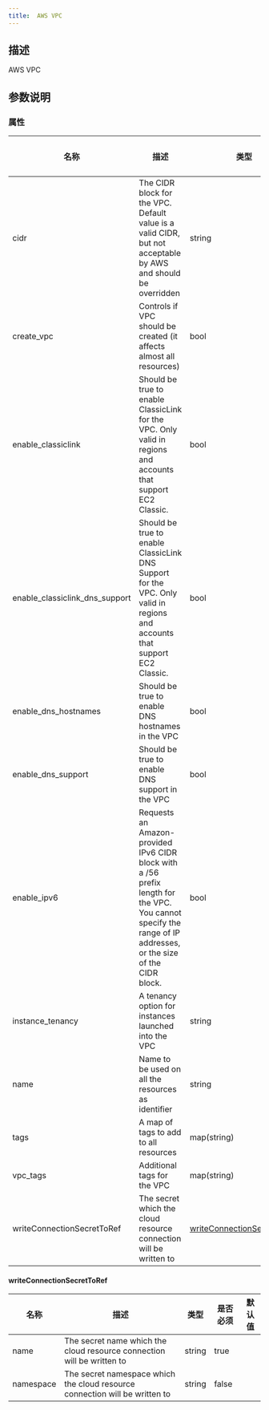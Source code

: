 ```yaml
---
title:  AWS VPC
---
```


## 描述

AWS VPC

## 参数说明


### 属性

 名称 | 描述 | 类型 | 是否必须 | 默认值 
 ------------ | ------------- | ------------- | ------------- | ------------- 
 cidr | The CIDR block for the VPC. Default value is a valid CIDR, but not acceptable by AWS and should be overridden | string | false |  
 create_vpc | Controls if VPC should be created (it affects almost all resources) | bool | false |  
 enable_classiclink | Should be true to enable ClassicLink for the VPC. Only valid in regions and accounts that support EC2 Classic. | bool | false |  
 enable_classiclink_dns_support | Should be true to enable ClassicLink DNS Support for the VPC. Only valid in regions and accounts that support EC2 Classic. | bool | false |  
 enable_dns_hostnames | Should be true to enable DNS hostnames in the VPC | bool | false |  
 enable_dns_support | Should be true to enable DNS support in the VPC | bool | false |  
 enable_ipv6 | Requests an Amazon-provided IPv6 CIDR block with a /56 prefix length for the VPC. You cannot specify the range of IP addresses, or the size of the CIDR block. | bool | false |  
 instance_tenancy | A tenancy option for instances launched into the VPC | string | false |  
 name | Name to be used on all the resources as identifier | string | false |  
 tags | A map of tags to add to all resources | map(string) | false |  
 vpc_tags | Additional tags for the VPC | map(string) | false |  
 writeConnectionSecretToRef | The secret which the cloud resource connection will be written to | [writeConnectionSecretToRef](#writeConnectionSecretToRef) | false |  


#### writeConnectionSecretToRef

 名称 | 描述 | 类型 | 是否必须 | 默认值 
 ------------ | ------------- | ------------- | ------------- | ------------- 
 name | The secret name which the cloud resource connection will be written to | string | true |  
 namespace | The secret namespace which the cloud resource connection will be written to | string | false |  
